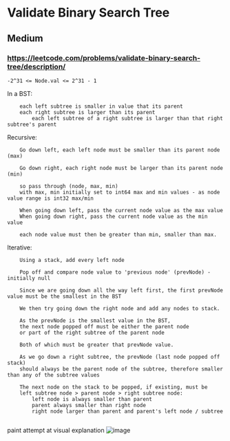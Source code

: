 # Validate Binary Search Tree
## Medium
### https://leetcode.com/problems/validate-binary-search-tree/description/

```
-2^31 <= Node.val <= 2^31 - 1

```

In a BST:
```  
	each left subtree is smaller in value that its parent 
	each right subtree is larger than its parent
		each left subtree of a right subtree is larger than that right subtree's parent
```


Recursive:  
```
	Go down left, each left node must be smaller than its parent node (max)
	
	Go down right, each right node must be larger than its parent node (min)

	so pass through (node, max, min)
	with max, min initially set to int64 max and min values - as node value range is int32 max/min	

	When going down left, pass the current node value as the max value
	When going down right, pass the current node value as the min value

	each node value must then be greater than min, smaller than max.
```

Iterative:
```
	Using a stack, add every left node

	Pop off and compare node value to 'previous node' (prevNode) - initially null

	Since we are going down all the way left first, the first prevNode value must be the smallest in the BST

	We then try going down the right node and add any nodes to stack.

	As the prevNode is the smallest value in the BST, 
	the next node popped off must be either the parent node 
	or part of the right subtree of the parent node

	Both of which must be greater that prevNode value.

	As we go down a right subtree, the prevNode (last node popped off stack)
	should always be the parent node of the subtree, therefore smaller than any of the subtree values

	The next node on the stack to be popped, if existing, must be
	left subtree node > parent node > right subtree node:
		left node is always smaller than parent
		parent always smaller than right node
		right node larger than parent and parent's left node / subtree
	
```
paint attempt at visual explanation
![image](https://user-images.githubusercontent.com/70348218/213951834-89838a19-2f19-430f-9c72-b3ed7173f7b6.png)

	
